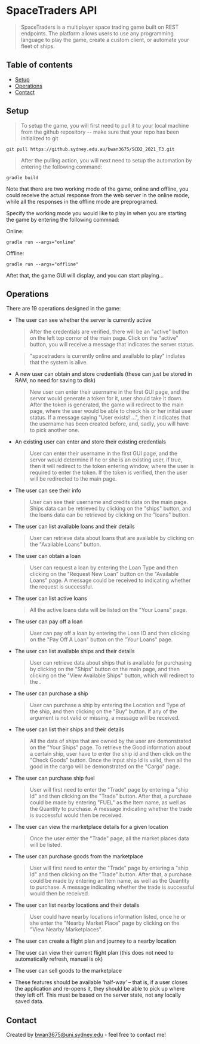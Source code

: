 # SpaceTraders API
> SpaceTraders is a multiplayer space trading game built on REST endpoints. The platform allows users to use any programming language to play the game, create a custom client, or automate your fleet of ships.


## Table of contents
* [Setup](#setup)
* [Operations](#operations)
* [Contact](#contact)

## Setup
>To setup the game, you will first need to pull it to your local machine from the github repository -- make sure that your repo has been initialized to git

`git pull https://github.sydney.edu.au/bwan3675/SCD2_2021_T3.git`

>After the pulling action, you will next need to setup the automation by entering the following command:

`gradle build`

Note that there are two working mode of the game, online and offline, you could receive the actual response from the web server in the online mode, while all the responses in the offline mode are preprogramed.

Specify the working mode you would like to play in when you are starting the game by entering the following commnad:

Online:

`gradle run --args="online"`

Offline:

`gradle run --args="offline"`

Aftet that, the game GUI will display, and you can start playing...


## Operations
There are 19 operations designed in the game:

* The user can see whether the server is currently active

  > After the credentials are verified, there will be an "active" button on the left top cornor of the main page. Click on the "active" button, you will receive a message that indicates the server status.
  
  > "spacetraders is currently online and available to play" indiates that the system is alive.
  
* A new user can obtain and store credentials (these can just be stored in RAM, no need for saving to disk)

  > New user can enter their username in the first GUI page, and the servor would generate a token for it, user should take it down. After the token is generated, the game will redirect to the main page, where the user would be able to check his or her initial user status. If a message saying "User exists! ...", then it indicates that the username has been created before, and, sadly, you will have to pick another one.

* An existing user can enter and store their existing credentials

  > User can enter their username in the first GUI page, and the servor would determine if he or she is an existing user, if true, then it will redirect to the token entering window, where the user is required to enter the token. If the token is verified, then the user will be redirected to the main page.

* The user can see their info

  > User can see their username and credits data on the main page. Ships data can be retrieved by clicking on the "ships" button, and the loans data can be retrieved by clicking on the "loans" button.

* The user can list available loans and their details

  > User can retrieve data about loans that are available by clicking on the "Available Loans" button.

* The user can obtain a loan

  > User can request a loan by entering the Loan Type and then clicking on the "Request New Loan" button on the "Available Loans" page. A message could be received to indicating whether the request is successful.

* The user can list active loans

  > All the active loans data will be listed on the "Your Loans" page.

* The user can pay off a loan

  > User can pay off a loan by entering the Loan ID and then clicking on the "Pay Off A Loan" button on the "Your Loans" page.

* The user can list available ships and their details

  > User can retrieve data about ships that is available for purchasing by clicking on the "Ships" button on the main page, and then clicking on the "View Available Ships" button, which will redirect to the .
  
* The user can purchase a ship

  > User can purchase a ship by entering the Location and Type of the ship, and then clicking on the "Buy" button. If any of the argument is not valid or missing, a message will be received.

* The user can list their ships and their details

  > All the data of ships that are owned by the user are demonstrated on the "Your Ships" page. To retrieve the Good information about a certain ship, user have to enter the ship id and then click on the "Check Goods" button. Once the input ship Id is valid, then all the good in the cargo will be demonstrated on the "Cargo" page.

* The user can purchase ship fuel

  > User will first need to enter the "Trade" page by entering a "ship Id" and then clicking on the "Trade" button. After that, a purchase could be made by entering "FUEL" as the Item name, as well as the Quantity to purchase. A message indicating whether the trade is successful would then be received.

* The user can view the marketplace details for a given location

  > Once the user enter the "Trade" page, all the market places data will be listed.

* The user can purchase goods from the marketplace

  > User will first need to enter the "Trade" page by entering a "ship Id" and then clicking on the "Trade" button. After that, a purchase could be made by entering an Item name, as well as the Quantity to purchase. A message indicating whether the trade is successful would then be received.

* The user can list nearby locations and their details

  > User could have nearby locations information listed, once he or she enter the "Nearby Market Place" page by clicking on the "View Nearby Marketplaces".

* The user can create a flight plan and journey to a nearby location

  > 

* The user can view their current flight plan (this does not need to automatically refresh, manual is ok)
* The user can sell goods to the marketplace
* These features should be available ‘half-way’ – that is, if a user closes the application and re-opens it, they should be able to pick up where they left off. This must be based on the server state, not any locally saved data.

## Contact
Created by bwan3675@uni.sydney.edu - feel free to contact me!
